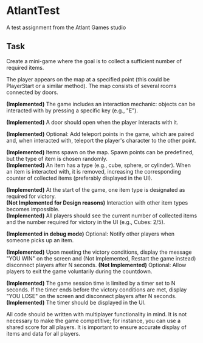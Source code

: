 # AtlantTest
A test assignment from the Atlant Games studio

## Task
Create a mini-game where the goal is to collect a sufficient number of required items.

The player appears on the map at a specified point (this could be PlayerStart or a similar method).
The map consists of several rooms connected by doors.

**(Implemented)** The game includes an interaction mechanic: objects can be interacted with by pressing a specific key (e.g., "E").

**(Implemented)** A door should open when the player interacts with it.

**(Implemented)** Optional: Add teleport points in the game, which are paired and, when interacted with, teleport the player's character to the other point.

**(Implemented)** Items spawn on the map. Spawn points can be predefined, but the type of item is chosen randomly.  
**(Implemented)** An item has a type (e.g., cube, sphere, or cylinder). When an item is interacted with, it is removed, increasing the corresponding counter of collected items (preferably displayed in the UI).

**(Implemented)** At the start of the game, one item type is designated as required for victory.  
**(Not Implemented for Design reasons)** Interaction with other item types becomes impossible.  
**(Implemented)** All players should see the current number of collected items and the number required for victory in the UI (e.g., Cubes: 2/5).

**(Implemented in debug mode)** Optional: Notify other players when someone picks up an item.

**(Implemented)** Upon meeting the victory conditions, display the message "YOU WIN" on the screen and (Not Implemented, Restart the game instead) disconnect players after N seconds.
**(Not Implemented)** Optional: Allow players to exit the game voluntarily during the countdown.

**(Implemented)** The game session time is limited by a timer set to N seconds. If the timer ends before the victory conditions are met, display "YOU LOSE" on the screen and disconnect players after N seconds.  
**(Implemented)** The timer should be displayed in the UI.

All code should be written with multiplayer functionality in mind. It is not necessary to make the game competitive; for instance, you can use a shared score for all players. It is important to ensure accurate display of items and data for all players.
